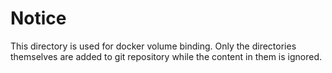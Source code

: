 # Notice
This directory is used for docker volume binding. Only the directories themselves are added to git repository while the content in them is ignored.
